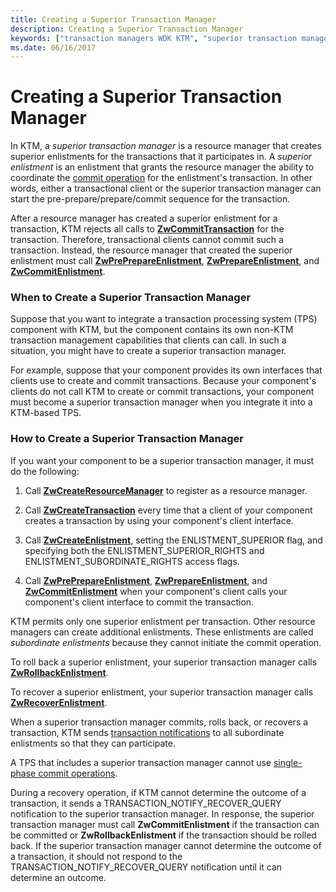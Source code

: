```yaml
---
title: Creating a Superior Transaction Manager
description: Creating a Superior Transaction Manager
keywords: ["transaction managers WDK KTM", "superior transaction managers WDK KTM", "enlistments WDK KTM , superior enlistments", "superior enlistments WDK KTM", "enlistments WDK KTM , subordinate enlistments", "subordinate enlistments WDK KTM"]
ms.date: 06/16/2017
---
```


# Creating a Superior Transaction Manager


In KTM, a *superior transaction manager* is a resource manager that creates superior enlistments for the transactions that it participates in. A *superior enlistment* is an enlistment that grants the resource manager the ability to coordinate the [commit operation](handling-commit-operations.md) for the enlistment's transaction. In other words, either a transactional client or the superior transaction manager can start the pre-prepare/prepare/commit sequence for the transaction.

After a resource manager has created a superior enlistment for a transaction, KTM rejects all calls to [**ZwCommitTransaction**](/windows-hardware/drivers/ddi/wdm/nf-wdm-ntcommittransaction) for the transaction. Therefore, transactional clients cannot commit such a transaction. Instead, the resource manager that created the superior enlistment must call [**ZwPrePrepareEnlistment**](/windows-hardware/drivers/ddi/wdm/nf-wdm-ntpreprepareenlistment), [**ZwPrepareEnlistment**](/windows-hardware/drivers/ddi/wdm/nf-wdm-ntprepareenlistment), and [**ZwCommitEnlistment**](/windows-hardware/drivers/ddi/wdm/nf-wdm-ntcommitenlistment).

### When to Create a Superior Transaction Manager

Suppose that you want to integrate a transaction processing system (TPS) component with KTM, but the component contains its own non-KTM transaction management capabilities that clients can call. In such a situation, you might have to create a superior transaction manager.

For example, suppose that your component provides its own interfaces that clients use to create and commit transactions. Because your component's clients do not call KTM to create or commit transactions, your component must become a superior transaction manager when you integrate it into a KTM-based TPS.

### How to Create a Superior Transaction Manager

If you want your component to be a superior transaction manager, it must do the following:

1.  Call [**ZwCreateResourceManager**](/windows-hardware/drivers/ddi/wdm/nf-wdm-ntcreateresourcemanager) to register as a resource manager.

2.  Call [**ZwCreateTransaction**](/windows-hardware/drivers/ddi/wdm/nf-wdm-ntcreatetransaction) every time that a client of your component creates a transaction by using your component's client interface.

3.  Call [**ZwCreateEnlistment**](/windows-hardware/drivers/ddi/wdm/nf-wdm-ntcreateenlistment), setting the ENLISTMENT\_SUPERIOR flag, and specifying both the ENLISTMENT\_SUPERIOR\_RIGHTS and ENLISTMENT\_SUBORDINATE\_RIGHTS access flags.

4.  Call [**ZwPrePrepareEnlistment**](/windows-hardware/drivers/ddi/wdm/nf-wdm-ntpreprepareenlistment), [**ZwPrepareEnlistment**](/windows-hardware/drivers/ddi/wdm/nf-wdm-ntprepareenlistment), and [**ZwCommitEnlistment**](/windows-hardware/drivers/ddi/wdm/nf-wdm-ntcommitenlistment) when your component's client calls your component's client interface to commit the transaction.

KTM permits only one superior enlistment per transaction. Other resource managers can create additional enlistments. These enlistments are called *subordinate enlistments* because they cannot initiate the commit operation.

To roll back a superior enlistment, your superior transaction manager calls [**ZwRollbackEnlistment**](/windows-hardware/drivers/ddi/wdm/nf-wdm-ntrollbackenlistment).

To recover a superior enlistment, your superior transaction manager calls [**ZwRecoverEnlistment**](/windows-hardware/drivers/ddi/wdm/nf-wdm-ntrecoverenlistment).

When a superior transaction manager commits, rolls back, or recovers a transaction, KTM sends [transaction notifications](transaction-notifications.md) to all subordinate enlistments so that they can participate.

A TPS that includes a superior transaction manager cannot use [single-phase commit operations](handling-commit-operations.md#single-phase-commit-operations).

During a recovery operation, if KTM cannot determine the outcome of a transaction, it sends a TRANSACTION\_NOTIFY\_RECOVER\_QUERY notification to the superior transaction manager. In response, the superior transaction manager must call **ZwCommitEnlistment** if the transaction can be committed or **ZwRollbackEnlistment** if the transaction should be rolled back. If the superior transaction manager cannot determine the outcome of a transaction, it should not respond to the TRANSACTION\_NOTIFY\_RECOVER\_QUERY notification until it can determine an outcome.

 

